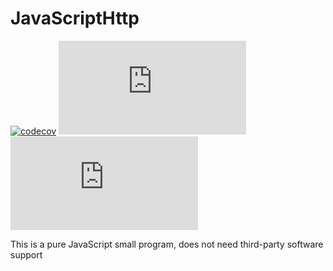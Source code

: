 # JavaScriptHttp

[![codecov](https://codecov.io/gh/yakeing/Http.js/branch/master/graph/badge.svg)](https://codecov.io/gh/yakeing/Http.js)
[![license](https://img.shields.io/github/license/yakeing/Http.js?color=FE7D37&logo=github)](LICENSE)
[![tag](https://img.shields.io/github/v/tag/yakeing/Http.js?color=28a745&logo=github)](../../releases)




This is a pure JavaScript small program, does not need third-party software support
